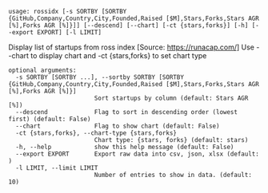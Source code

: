 `usage: rossidx [-s SORTBY [SORTBY {GitHub,Company,Country,City,Founded,Raised [$M],Stars,Forks,Stars AGR [%],Forks AGR [%]}]] [--descend] [--chart] [-ct {stars,forks}] [-h] [--export EXPORT] [-l LIMIT]`

Display list of startups from ross index [Source: https://runacap.com/]
Use --chart to display chart and -ct {stars,forks} to set chart type

```
optional arguments:
  -s SORTBY [SORTBY ...], --sortby SORTBY [SORTBY {GitHub,Company,Country,City,Founded,Raised [$M],Stars,Forks,Stars AGR [%],Forks AGR [%]}]
                        Sort startups by column (default: Stars AGR [%])
  --descend             Flag to sort in descending order (lowest first) (default: False)
  --chart               Flag to show chart (default: False)
  -ct {stars,forks}, --chart-type {stars,forks}
                        Chart type: {stars, forks} (default: stars)
  -h, --help            show this help message (default: False)
  --export EXPORT       Export raw data into csv, json, xlsx (default: )
  -l LIMIT, --limit LIMIT
                        Number of entries to show in data. (default: 10)
```
